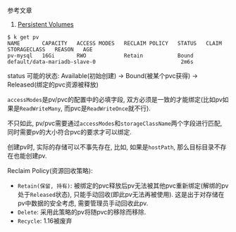 参考文章

1. [Persistent Volumes](https://kubernetes.io/docs/concepts/storage/persistent-volumes/)

```log
$ k get pv
NAME       CAPACITY   ACCESS MODES   RECLAIM POLICY   STATUS   CLAIM                          STORAGECLASS   REASON   AGE
pv-mysql   16Gi       RWO            Retain           Bound    default/data-mariadb-slave-0                           2m6s
```

status 可能的状态: Available(初始创建) -> Bound(被某个pvc获得) -> Released(绑定的pvc资源被释放)

`accessModes`是pv/pvc的配置中的必填字段, 双方必须是一致的才能绑定(比如pv如果是`ReadWriteMany`, 而pvc是`ReadWriteOnce`就不行).

不只如此, pv/pvc需要通过`accessModes`和`storageClassName`两个字段进行匹配, 同时需要pv的大小符合pvc的要求才可以绑定.

创建pv时, 实际的存储可以不事先存在, 比如, 如果是`hostPath`, 那么目标目录不存在也能创建pv.

Reclaim Policy(资源回收策略):

- `Retain(保留, 持有)`: 被绑定的pvc释放后pv无法被其他pvc重新绑定(解绑的pv处于`Released`状态), 只能手动回收(即此pv无法再被使用). 这是出于对存储在pv中数据的安全考虑, 需要管理员手动回收此pv.
- `Delete`: 采用此策略的pv将随pvc的移除而移除.
- `Recycle`: 1.16被废弃

